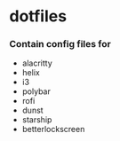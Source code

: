 # dotfiles

### Contain config files for
- alacritty
- helix
- i3 
- polybar
- rofi
- dunst
- starship
- betterlockscreen


